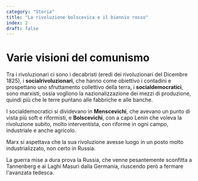 ```yaml
---
category: "Storia"
title: "La rivoluzione bolscevica e il biennio rosso"
index: 2
draft: false
---
```


# Varie visioni del comunismo
Tra i rivoluzionari ci sono i decabristi (eredi dei rivoluzionari del Dicembre 1825), i **socialrivoluzionari**, che hanno come obiettivo i contadini e prospettano uno sfruttamento collettivo della terra, i **socialdemocratici**, sono marxisti, ossia vogliono la nazionalizzazione dei mezzi di produzione, quindi più che le terre puntano alle fabbriche e alle banche.

I socialdemocratici si dividevano in **Menscevichi**, che avevano un punto di vista più soft e riformisti, e **Bolscevichi**, con a capo Lenin che voleva la rivoluzione subito, molto interventista, con riforme in ogni campo, industriale e anche agricolo.

Marx si aspettava che la sua rivoluzione avesse luogo in un posto molto industrializzato, non certo in Russia.

La guerra mise a dura prova la Russia, che venne pesantemente sconfitta a Tannenberg e ai Laghi Masuri dalla Germania, riuscendo però a fermare l'avanzata tedesca.

